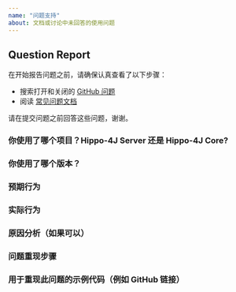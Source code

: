 ```yaml
---
name: "问题支持"
about: 文档或讨论中未回答的使用问题
---
```


## Question Report

在开始报告问题之前，请确保认真查看了以下步骤：

- 搜索打开和关闭的 [GitHub 问题](https://github.com/opengoofy/hippo4j/issues)
- 阅读 [常见问题文档](https://hippo4j.cn/pages/9cc27d/)

请在提交问题之前回答这些问题，谢谢。

### 你使用了哪个项目？Hippo-4J Server 还是 Hippo-4J Core?

### 你使用了哪个版本？

### 预期行为

### 实际行为

### 原因分析（如果可以）

### 问题重现步骤

### 用于重现此问题的示例代码（例如 GitHub 链接）
